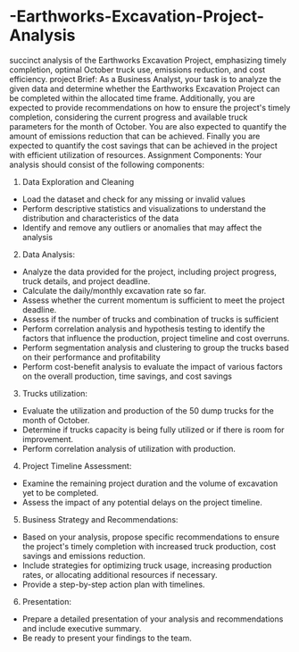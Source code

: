 # -Earthworks-Excavation-Project-Analysis
 succinct analysis of the Earthworks Excavation Project, emphasizing timely completion, optimal October truck use, emissions reduction, and cost efficiency.
project Brief:
As a Business Analyst, your task is to analyze the given data and determine whether the Earthworks Excavation Project can be completed within the allocated time frame. Additionally, you are expected to provide recommendations on how to ensure the project's timely completion, considering the current progress and available truck parameters for the month of October. You are also expected to quantify the amount of emissions reduction that can be achieved. Finally you are expected to quantify the cost savings that can be achieved in the project with efficient utilization of resources.
Assignment Components:
Your analysis should consist of the following components:
 1. Data Exploration and Cleaning
- Load the dataset and check for any missing or invalid values
- Perform descriptive statistics and visualizations to understand the distribution and
characteristics of the data
- Identify and remove any outliers or anomalies that may affect the analysis
2. Data Analysis:
- Analyze the data provided for the project, including project progress, truck
details, and project deadline.
- Calculate the daily/monthly excavation rate so far.
- Assess whether the current momentum is sufficient to meet the project deadline.
- Assess if the number of trucks and combination of trucks is sufficient
- Perform correlation analysis and hypothesis testing to identify the factors that
influence the production, project timeline and cost overruns.
- Perform segmentation analysis and clustering to group the trucks based on their performance and profitability
- Perform cost-benefit analysis to evaluate the impact of various factors on the overall production, time savings, and cost savings
3. Trucks utilization:
- Evaluate the utilization and production of the 50 dump trucks for the month of
October.
- Determine if trucks capacity is being fully utilized or if there is room for
improvement.
- Perform correlation analysis of utilization with production.
4. Project Timeline Assessment:
- Examine the remaining project duration and the volume of excavation yet to be
completed.
- Assess the impact of any potential delays on the project timeline.
5. Business Strategy and Recommendations:
- Based on your analysis, propose specific recommendations to ensure the
project's timely completion with increased truck production, cost savings and
emissions reduction.
- Include strategies for optimizing truck usage, increasing production rates, or
allocating additional resources if necessary.
- Provide a step-by-step action plan with timelines.
6. Presentation:
- Prepare a detailed presentation of your analysis and recommendations and
include executive summary.
- Be ready to present your findings to the team.
